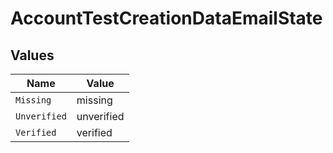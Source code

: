 # AccountTestCreationDataEmailState


## Values

| Name         | Value        |
| ------------ | ------------ |
| `Missing`    | missing      |
| `Unverified` | unverified   |
| `Verified`   | verified     |